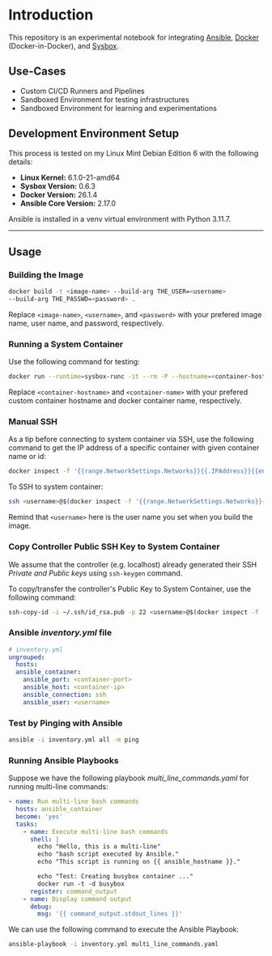 # Introduction

This repository is an experimental notebook for integrating [Ansible](https://www.ansible.com/), [Docker](https://hub.docker.com/_/docker) (Docker-in-Docker), and [Sysbox](https://github.com/nestybox/sysbox).

## Use-Cases

- Custom CI/CD Runners and Pipelines
- Sandboxed Environment for testing infrastructures
- Sandboxed Environment for learning and experimentations

## Development Environment Setup

This process is tested on my Linux Mint Debian Edition 6 with the following details:
- **Linux Kernel:** 6.1.0-21-amd64
- **Sysbox Version:** 0.6.3
- **Docker Version:** 26.1.4
- **Ansible Core Version:** 2.17.0

Ansible is installed in a venv virtual environment with Python 3.11.7.

---

## Usage

### Building the Image
```bash
docker build -t <image-name> --build-arg THE_USER=<username> 
--build-arg THE_PASSWD=<password> .
```

Replace `<image-name>`, `<username>`, and `<password>` with your prefered image name, user name, and password, respectively.


### Running a System Container

Use the following command for testing:

```bash
docker run --runtime=sysbox-runc -it --rm -P --hostname=<container-hostname> --name=<container-name> <image-name>
```
Replace `<container-hostname>` and `<container-name>` with your prefered custom container hostname and docker container name, respectively.

### Manual SSH

As a tip before connecting to system container via SSH, use the following command to get the IP address of a specific container with given container name or id:

```bash
docker inspect -f '{{range.NetworkSettings.Networks}}{{.IPAddress}}{{end}}' <container-name>
```

To SSH to system container:

```bash
ssh <username>@$(docker inspect -f '{{range.NetworkSettings.Networks}}{{.IPAddress}}{{end}}' <container-name>) -p 22
```

Remind that `<username>` here is the user name you set when you build the image.

### Copy Controller Public SSH Key to System Container

We assume that the controller (e.g. localhost) already generated their SSH _Private and Public keys_ using `ssh-keygen` command.

To copy/transfer the controller's Public Key to System Container, use the following command:

```bash
ssh-copy-id -i ~/.ssh/id_rsa.pub -p 22 <username>@$(docker inspect -f '{{range.NetworkSettings.Networks}}{{.IPAddress}}{{end}}' <container-name>)
```

### Ansible _inventory.yml_ file

```yaml
# inventory.yml
ungrouped:
  hosts:
  ansible_container:
    ansible_port: <container-port>
    ansible_host: <container-ip>
    ansible_connection: ssh
    ansible_user: <username>
```

### Test by Pinging with Ansible

```bash
ansible -i inventory.yml all -m ping
```

### Running Ansible Playbooks

Suppose we have the following playbook _multi_line_commands.yaml_ for running multi-line commands:

```yaml
- name: Run multi-line bash commands
  hosts: ansible_container
  become: 'yes'
  tasks:
    - name: Execute multi-line bash commands
      shell: |
        echo "Hello, this is a multi-line"
        echo "bash script executed by Ansible."
        echo "This script is running on {{ ansible_hostname }}."

        echo "Test: Creating busybox container ..."
        docker run -t -d busybox
      register: command_output
    - name: Display command output
      debug:
        msg: '{{ command_output.stdout_lines }}'
```

We can use the following command to execute the Ansible Playbook:

```bash
ansible-playbook -i inventory.yml multi_line_commands.yaml
```
